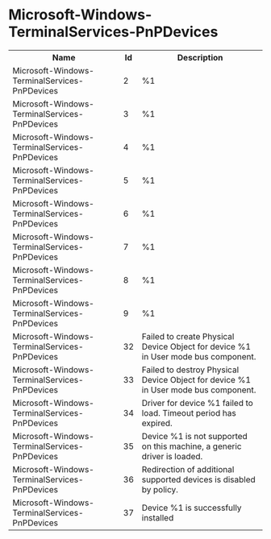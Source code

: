 # Microsoft-Windows-TerminalServices-PnPDevices

<table>
<colgroup><col/><col/><col/></colgroup>
<tr><th>Name</th><th>Id</th><th>Description</th></tr>
<tr><td>Microsoft-Windows-TerminalServices-PnPDevices</td><td>2</td><td>%1</td></tr>
<tr><td>Microsoft-Windows-TerminalServices-PnPDevices</td><td>3</td><td>%1</td></tr>
<tr><td>Microsoft-Windows-TerminalServices-PnPDevices</td><td>4</td><td>%1</td></tr>
<tr><td>Microsoft-Windows-TerminalServices-PnPDevices</td><td>5</td><td>%1</td></tr>
<tr><td>Microsoft-Windows-TerminalServices-PnPDevices</td><td>6</td><td>%1</td></tr>
<tr><td>Microsoft-Windows-TerminalServices-PnPDevices</td><td>7</td><td>%1</td></tr>
<tr><td>Microsoft-Windows-TerminalServices-PnPDevices</td><td>8</td><td>%1</td></tr>
<tr><td>Microsoft-Windows-TerminalServices-PnPDevices</td><td>9</td><td>%1</td></tr>
<tr><td>Microsoft-Windows-TerminalServices-PnPDevices</td><td>32</td><td>Failed to create Physical Device Object for device %1 in User mode bus component.</td></tr>
<tr><td>Microsoft-Windows-TerminalServices-PnPDevices</td><td>33</td><td>Failed to destroy Physical Device Object for device %1 in User mode bus component.</td></tr>
<tr><td>Microsoft-Windows-TerminalServices-PnPDevices</td><td>34</td><td>Driver for device %1 failed to load. Timeout period has expired.</td></tr>
<tr><td>Microsoft-Windows-TerminalServices-PnPDevices</td><td>35</td><td>Device %1 is not supported on this machine, a generic driver is loaded.</td></tr>
<tr><td>Microsoft-Windows-TerminalServices-PnPDevices</td><td>36</td><td>Redirection of additional supported devices is disabled by policy.</td></tr>
<tr><td>Microsoft-Windows-TerminalServices-PnPDevices</td><td>37</td><td>Device %1 is successfully installed</td></tr>
</table>
